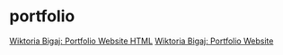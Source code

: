 # portfolio



[Wiktoria Bigaj: Portfolio Website HTML](https://bigajwiktoria.github.io/portfolio/portfolio-website-html.html)
[Wiktoria Bigaj: Portfolio Website](https://bigajwiktoria.github.io/portfolio/index.html)
